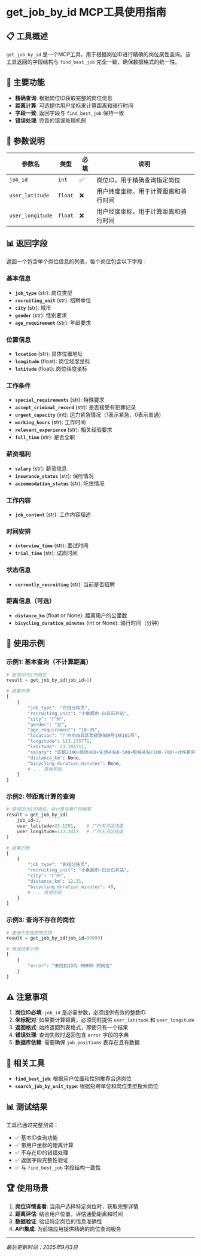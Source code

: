 # get_job_by_id MCP工具使用指南

## 📋 工具概述

`get_job_by_id` 是一个MCP工具，用于根据岗位ID进行精确的岗位属性查询。该工具返回的字段结构与 `find_best_job` 完全一致，确保数据格式的统一性。

## 🎯 主要功能

- **精确查询**: 根据岗位ID获取完整的岗位信息
- **距离计算**: 可选提供用户坐标来计算距离和骑行时间
- **字段一致**: 返回字段与 `find_best_job` 保持一致
- **错误处理**: 完善的错误处理机制

## 📝 参数说明

| 参数名 | 类型 | 必填 | 说明 |
|--------|------|------|------|
| `job_id` | `int` | ✅ | 岗位ID，用于精确查询指定岗位 |
| `user_latitude` | `float` | ❌ | 用户纬度坐标，用于计算距离和骑行时间 |
| `user_longitude` | `float` | ❌ | 用户经度坐标，用于计算距离和骑行时间 |

## 📊 返回字段

返回一个包含单个岗位信息的列表，每个岗位包含以下字段：

### 基本信息
- **`job_type`** (str): 岗位类型
- **`recruiting_unit`** (str): 招聘单位  
- **`city`** (str): 城市
- **`gender`** (str): 性别要求
- **`age_requirement`** (str): 年龄要求

### 位置信息
- **`location`** (str): 具体位置地址
- **`longitude`** (float): 岗位经度坐标
- **`latitude`** (float): 岗位纬度坐标

### 工作条件
- **`special_requirements`** (str): 特殊要求
- **`accept_criminal_record`** (str): 是否接受有犯罪记录
- **`urgent_capacity`** (int): 运力紧急情况（1表示紧急，0表示普通）
- **`working_hours`** (str): 工作时间
- **`relevant_experience`** (str): 相关经验要求
- **`full_time`** (str): 是否全职

### 薪资福利
- **`salary`** (str): 薪资信息
- **`insurance_status`** (str): 保险情况
- **`accommodation_status`** (str): 吃住情况

### 工作内容
- **`job_content`** (str): 工作内容描述

### 时间安排
- **`interview_time`** (str): 面试时间
- **`trial_time`** (str): 试岗时间

### 状态信息
- **`currently_recruiting`** (str): 当前是否招聘

### 距离信息（可选）
- **`distance_km`** (float or None): 距离用户的公里数
- **`bicycling_duration_minutes`** (int or None): 骑行时间（分钟）

## 🚀 使用示例

### 示例1: 基本查询（不计算距离）

```python
# 查询ID为1的岗位
result = get_job_by_id(job_id=1)

# 结果示例
[
    {
        "job_type": "白班分拣员",
        "recruiting_unit": "小象超市-白云石井站",
        "city": "广州",
        "gender": "女",
        "age_requirement": "18~35",
        "location": "广州市白云区西槎路989号1栋101号",
        "longitude": 113.235771,
        "latitude": 23.181711,
        "salary": "底薪2340+绩效400+生活补贴0-500+职级补贴(100-700)+计件薪资，综合6000-8000",
        "distance_km": None,
        "bicycling_duration_minutes": None,
        # ... 其他字段
    }
]
```

### 示例2: 带距离计算的查询

```python
# 查询ID为1的岗位，并计算与用户的距离
result = get_job_by_id(
    job_id=1,
    user_latitude=23.1291,    # 广州天河区纬度
    user_longitude=113.3417   # 广州天河区经度
)

# 结果示例
[
    {
        "job_type": "白班分拣员",
        "recruiting_unit": "小象超市-白云石井站",
        "city": "广州",
        "distance_km": 12.31,
        "bicycling_duration_minutes": 49,
        # ... 其他字段
    }
]
```

### 示例3: 查询不存在的岗位

```python
# 查询不存在的岗位ID
result = get_job_by_id(job_id=99999)

# 错误结果示例
[
    {
        "error": "未找到ID为 99999 的岗位"
    }
]
```

## ⚠️ 注意事项

1. **岗位ID必填**: `job_id` 是必需参数，必须提供有效的整数ID
2. **坐标配对**: 如果要计算距离，必须同时提供 `user_latitude` 和 `user_longitude`
3. **返回格式**: 始终返回列表格式，即使只有一个结果
4. **错误处理**: 查询失败时返回包含 `error` 字段的字典
5. **数据库依赖**: 需要确保 `job_positions` 表存在且有数据

## 🔗 相关工具

- **`find_best_job`**: 根据用户位置和性别推荐合适岗位
- **`search_job_by_unit_type`**: 根据招聘单位和岗位类型搜索岗位

## 📊 测试结果

工具已通过完整测试：
- ✅ 基本ID查询功能
- ✅ 带用户坐标的距离计算
- ✅ 不存在ID的错误处理
- ✅ 返回字段完整性验证
- ✅ 与 `find_best_job` 字段结构一致性

## 🏆 使用场景

1. **岗位详情查看**: 当用户选择特定岗位时，获取完整详情
2. **距离评估**: 结合用户位置，评估通勤距离和时间
3. **数据验证**: 验证特定岗位的信息准确性
4. **API集成**: 为前端应用提供精确的岗位查询服务

---

*最后更新时间：2025年9月3日*
